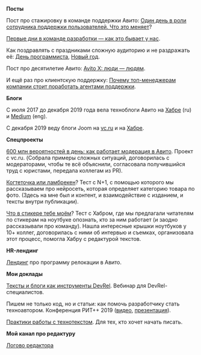 **Посты** 
 
Пост про стажировку в команде поддержки Авито: [Один день в роли сотрудника поддержки пользователей. Что это меняет](https://habr.com/ru/company/avito/blog/358544/)?

[Первые дни в команде разработки — как это бывает у нас](https://habr.com/ru/company/avito/blog/427837/).

Как поздравлять с праздниками сложную аудиторию и не раздражать её: [День программиста](https://habr.com/ru/company/avito/blog/467339/), [Новый год](https://habr.com/ru/company/avito/blog/434590/).

Пост про десятилетие Авито: [Avito X: люди — людям](https://habr.com/ru/company/avito/blog/345530/).

И ещё раз про клиентскую поддержку: [Почему топ-менеджерам компании стоит поработать агентами поддержки](https://vc.ru/marketing/97257-pochemu-top-menedzheram-kompanii-stoit-porabotat-agentami-podderzhki).



**Блоги** 

С июля 2017 до декабря 2019 года вела техноблоги Авито на [Хабре](https://habr.com/ru/company/avito/) (ru) и [Medium](https://medium.com/avitotech) (eng). 

С декабря 2019 веду блоги Joom на [vc.ru](https://vc.ru/joom) и на [Хабре](https://habr.com/ru/company/joom/). 

**Спецпроекты**
 
[600 млн вероятностей в день: как работает модерация в Авито](https://vc.ru/avito/71145-moderation). Проект с vc.ru. (Собрала примеры сложных ситуаций, договорилась с модераторами, чтобы те всё объяснили, согласовала получившийся труд с юристами, передала коллегам из PR).

[Когтеточка или ламбрекен](https://nplus1.ru/material/2019/02/28/classified)? Тест с N+1, с помощью которого мы рассказываем про нейросеть, которая определяет категорию товара по фото. (Здесь на мне был и контент, и взаимодействие с изданием, и тексты внутри публикации).

[Что в стикере тебе моём](https://habr.com/ru/article/421641/)? Тест с Хабром, где мы предлагали читателям по стикерам на ноутбуке опознать, кто за ним работает (и заодно рассказывали про команду). Нашла интересные крышки ноутбуков у 10+ коллег, договорилась с ними об интервью и съемках, организовала этот процесс, помогла Хабру с редактурой текстов.
 
**HR-лендинг**
 
[Лендинг](http://relocation.avito.ru/) про программу релокации в Авито.
 
**Мои доклады**

[Тексты и блоги как инструменты DevRel](https://github.com/rafinirovannoe/4writers/blob/master/%D0%A2%D0%B5%D0%BA%D1%81%D1%82%D1%8B_%D0%B8_%D0%B1%D0%BB%D0%BE%D0%B3%D0%B8_%D0%BA%D0%B0%D0%BA_%D0%B8%D0%BD%D1%81%D1%82%D1%80%D1%83%D0%BC%D0%B5%D0%BD%D1%82%D1%8B_DevRel.pdf). Вебинар для DevRel-специалистов.

Пишем не только код, но и статьи: как помочь разработчику стать техноавтором. Конференция РИТ++ 2019 ([видео](https://www.youtube.com/watch?v=tqmTkONUD78&feature=youtu.be), [презентация](https://github.com/rafinirovannoe/4writers/blob/master/%D0%9F%D0%B8%D1%88%D0%B5%D0%BC%20%D0%BD%D0%B5%20%D1%82%D0%BE%D0%BB%D1%8C%D0%BA%D0%BE%20%D0%BA%D0%BE%D0%B4%2C%20%D0%BD%D0%BE%20%D0%B8%20%D1%81%D1%82%D0%B0%D1%82%D1%8C%D0%B8%20%E2%80%94%20%D0%BA%D0%B0%D0%BA%20%D0%BF%D0%BE%D0%BC%D0%BE%D1%87%D1%8C%20%D1%80%D0%B0%D0%B7%D1%80%D0%B0%D0%B1%D0%BE%D1%82%D1%87%D0%B8%D0%BA%D1%83%20%D1%81%D1%82%D0%B0%D1%82%D1%8C%20%D1%82%D0%B5%D1%85%D0%BD%D0%BE%D0%B0%D0%B2%D1%82%D0%BE%D1%80%D0%BE%D0%BC.pdf)).

[Практики работы с технотекстом](https://github.com/rafinirovannoe/4writers/blob/master/%D0%9F%D1%80%D0%B0%D0%BA%D1%82%D0%B8%D0%BA%D0%B8%20%D1%80%D0%B0%D0%B1%D0%BE%D1%82%D1%8B%20%D1%81%20%D1%82%D0%B5%D1%85%D0%BD%D0%BE%D1%82%D0%B5%D0%BA%D1%81%D1%82%D0%BE%D0%BC%20%E2%80%94%20%D0%90%D0%BD%D1%82%D0%BE%D0%BD%D0%B8%D0%BD%D0%B0%20%D0%A2%D0%B0%D1%82%D1%87%D1%83%D0%BA.pdf). Для тех, кто хочет начать писать. 

**Мой канал про редактуру**

[Логово редактора](https://t.me/Editors_cave)


